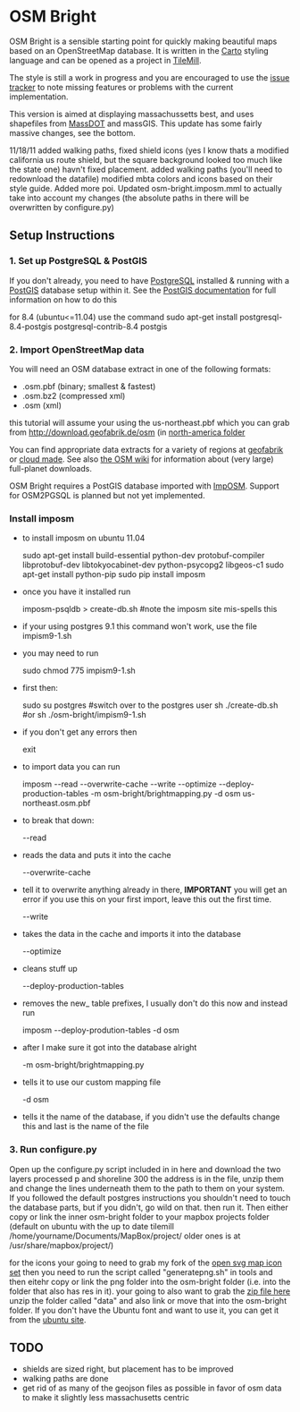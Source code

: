 OSM Bright
==========

OSM Bright is a sensible starting point for quickly making beautiful maps based
on an OpenStreetMap database. It is written in the [Carto][] styling language
and can be opened as a project in [TileMill][].

The style is still a work in progress and you are encouraged to use the
[issue tracker][] to note missing features or problems with the current
implementation. 

This version is aimed at displaying massachussetts best, and uses shapefiles from [MassDOT][] and massGIS.   This update has some fairly massive changes, see the bottom. 

11/18/11 added walking paths, fixed shield icons (yes I know thats a modified california us route shield, but the square background looked too much like the state one) havn't fixed placement. added walking paths (you'll need to redownload the datafile) modified mbta colors and icons based on their style guide.  Added more poi. Updated osm-bright.imposm.mml to actually take into account my changes (the absolute paths in there will be overwritten by configure.py)

[Carto]: http://github.com/mapbox/carto/
[TileMill]: http://tilemill.com/
[issue tracker]: http://github.com/developmentseed/osm-bright/issues/
[MassDOT]: http://www.massdot.state.ma.us/planning/


Setup Instructions
------------------

### 1. Set up PostgreSQL & PostGIS ###

If you don't already, you need to have [PostgreSQL][] installed & running with
a [PostGIS][] database setup within it. See the [PostGIS documentation][1] for
full information on how to do this

[PostgreSQL]: http://postgresql.org/
[PostGIS]: http://postgis.refractions.net/
[1]: http://postgis.refractions.net/documentation/manual-1.5/

for 8.4 (ubuntu<=11.04) use the command
sudo apt-get install postgresql-8.4-postgis postgresql-contrib-8.4 postgis


### 2. Import OpenStreetMap data ###

You will need an OSM database extract in one of the following formats:

- .osm.pbf (binary; smallest & fastest)
- .osm.bz2 (compressed xml)
- .osm (xml)

this tutorial will assume your using the us-northeast.pbf which you can grab from <http://download.geofabrik.de/osm> (in [north-america folder](http://download.geofabrik.de/osm/north-america/)

You can find appropriate data extracts for a variety of regions at
[geofabrik](http://download.geofabrik.de/osm/) or [cloud made](http://downloads.cloudmade.com). See
also [the OSM wiki](http://wiki.openstreetmap.org/wiki/Planet.osm) for information about (very large) full-planet
downloads.

OSM Bright requires a PostGIS database imported with [ImpOSM](http://imposm.org). Support for
OSM2PGSQL is planned but not yet implemented. 


### Install imposm
* to install imposm on ubuntu 11.04
	
	sudo apt-get install build-essential python-dev protobuf-compiler libprotobuf-dev libtokyocabinet-dev python-psycopg2 libgeos-c1
	sudo apt-get install python-pip
	sudo pip install imposm

* once you have it installed run 
	
	imposm-psqldb > create-db.sh #note the imposm site mis-spells this

* if your using postgres 9.1 this command won't work, use the file impism9-1.sh
* you may need to run 
	
	sudo chmod 775 impism9-1.sh
* first then:
	
	sudo su postgres #switch over to the postgres user
	sh ./create-db.sh #or sh ./osm-bright/impism9-1.sh

* if you don't get any errors then 
	
	exit

* to import data you can run 
	
	imposm --read --overwrite-cache --write --optimize --deploy-production-tables -m osm-bright/brightmapping.py -d osm us-northeast.osm.pbf

* to break that down: 
	
	--read

* reads the data and puts it into the cache
	
	--overwrite-cache

* tell it to overwrite anything already in there, **IMPORTANT** you will get an error if you use this on your first import, leave this out the first time.
	
	--write

* takes the data in the cache and imports it into the database
	
	--optimize

* cleans stuff up
	
	--deploy-production-tables

* removes the new_ table prefixes, I usually don't do this now and instead run
	
	imposm --deploy-prodution-tables -d osm

* after I make sure it got into the database alright
	
	-m osm-bright/brightmapping.py

* tells it to use our custom mapping file
	
	-d osm

* tells it the name of the database, if you didn't use the defaults change this and last is the name of the file

### 3. Run configure.py ###
Open up the configure.py script included in in here and download the two layers processed p and shoreline 300 the address is in the file, unzip them and change the lines underneath them to the path to them on your system. If you followed the default postgres instructions you shouldn't need to touch the database parts, but if you didn't, go wild on that. then run it. Then either copy or link the inner osm-bright folder to your mapbox projects folder (default on ubuntu with the up to date tilemill /home/yourname/Documents/MapBox/project/ older ones is at /usr/share/mapbox/project/)

for the icons your going to need to grab my fork of the [open svg map icon set](https://github.com/calvinmetcalf/Open-SVG-Map-Icons) then you need to run the script called "generatepng.sh" in tools and then eitehr copy or link the png folder into the osm-bright folder (i.e. into the folder that also has res in it).  your going to also want to grab the [zip file here][] unzip the folder called "data" and also link or move that into the osm-bright folder. If you don't have the Ubuntu font and want to use it, you can get it from the [ubuntu site][].


[zip file here]: http://services.massdot.state.ma.us/maptemplate/downloads/data.zip
[ubuntu site]: http://font.ubuntu.com/

## TODO ##

* shields are sized right, but placement has to be improved
* walking paths are done
* get rid of as many of the geojson files as possible in favor of osm data to make it slightly less massachusetts centric

